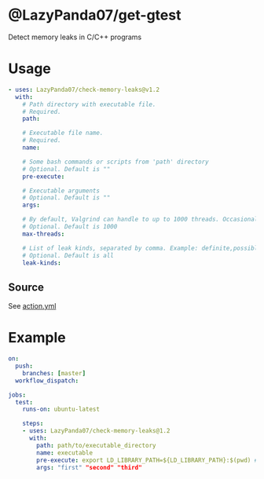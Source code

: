 # @LazyPanda07/get-gtest
Detect memory leaks in C/C++ programs

# Usage
```yaml
- uses: LazyPanda07/check-memory-leaks@v1.2
  with:
    # Path directory with executable file.
    # Required.
    path:

    # Executable file name.
    # Required.
    name:

    # Some bash commands or scripts from 'path' directory
    # Optional. Default is ""
    pre-execute:

    # Executable arguments
    # Optional. Default is ""
    args:

    # By default, Valgrind can handle to up to 1000 threads. Occasionally, that number is too small. Use this option to provide a different limit. E.g. max-threads: 3000.
    # Optional. Default is 1000
    max-threads:

    # List of leak kinds, separated by comma. Example: definite,possible. All available variants: definite, indirect, possible, reachable, all
    # Optional. Default is all
    leak-kinds:
```

## Source
See [action.yml](https://github.com/LazyPanda07/check-memory-leaks/blob/master/action.yml)

# Example
```yaml
on:
  push:
    branches: [master]
  workflow_dispatch:

jobs:
  test:
    runs-on: ubuntu-latest

    steps:
    - uses: LazyPanda07/check-memory-leaks@1.2
      with:
        path: path/to/executable_directory
        name: executable
        pre-execute: export LD_LIBRARY_PATH=${LD_LIBRARY_PATH}:$(pwd) # for *.so loading
        args: "first" "second" "third"
```
